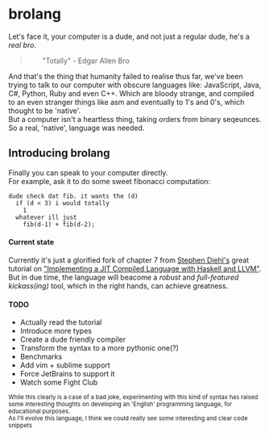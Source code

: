 # brolang

Let's face it, your computer is a dude, and not just a regular dude, he's a *real bro*.  
> &nbsp;&nbsp;&nbsp;&nbsp;&nbsp;&nbsp; "Totally" - Edgar Allen Bro


And that's the thing that humanity failed to realise thus far,
we've been trying to talk to our computer with obscure languages like: JavaScript, Java, C#, Python, Ruby and even C++. Which are bloody strange, and compiled to an even stranger things like asm and eventually to 1's and 0's, which thought to be 'native'.  
But a computer isn't a heartless thing, taking orders from binary seqeunces. So a real, 'native', language was needed.  

Introducing brolang
---

Finally you can speak to your computer directly.  
For example, ask it to do some sweet fibonacci computation:
```
dude check dat fib. it wants the (d)
  if (d < 3) i would totally
    1
  whatever ill just
    fib(d-1) + fib(d-2);  
```  

#### Current state
Currently it's just a glorified fork of chapter 7 from [Stephen Diehl's](https://github.com/sdiehl) great tutorial on ["Implementing a JIT Compiled Language with Haskell and LLVM"](http://www.stephendiehl.com/llvm/).  
But in due time, the language will beacome a _robust_ and _full-featured_ _kickass(ing)_ tool, which in the right hands, can achieve greatness.

#### TODO
* Actually read the tutorial
* Introduce more types
* Create a dude friendly compiler
* Transform the syntax to a more pythonic one(?)
* Benchmarks
* Add vim + sublime support
* Force JetBrains to support it
* Watch some Fight Club

<sub>While this clearly is a case of a bad joke, experimenting with this kind of syntax has raised some interesting thoughts on developing an 'English' programming language, for educational purposes.</sub><br/>
<sub>As I'll evolve this language, I think we could really see some interesting and clear code snippets</sub>
